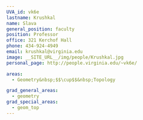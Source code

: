 ```yaml
---
UVA_id: vk6e
lastname: Krushkal
name: Slava
general_position: faculty
position: Professor
office: 321 Kerchof Hall
phone: 434-924-4949
email: krushkal@virginia.edu
image: __SITE_URL__/img/people/Krushkal.jpg
personal_page: http://people.virginia.edu/~vk6e/

areas:
  - Geometry&nbsp;$$\cup$$&nbsp;Topology

grad_general_areas:
  - geometry
grad_special_areas:
  - geom_top
---
```

